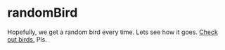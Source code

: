 # randomBird
Hopefully, we get a random bird every time. Lets see how it goes.
[Check out birds.](https://everybitmihaly.github.io/randomBird/) Pls. 
